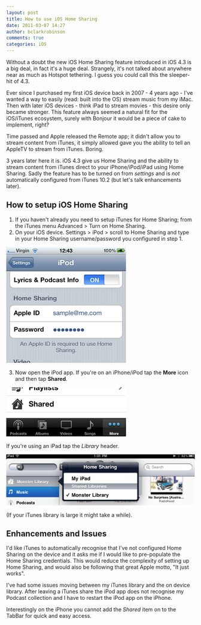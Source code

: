 ```yaml
---
layout: post
title: How to use iOS Home Sharing
date: 2011-03-07 14:27
author: bclarkrobinson
comments: true
categories: iOS
---
```

Without a doubt the new iOS Home Sharing feature introduced in iOS 4.3 is a big deal, in fact it's a huge deal. Strangely, it's not talked about anywhere near as much as Hotspot tethering. I guess you could call this the sleeper-hit of 4.3.

Ever since I purchased my first iOS device back in 2007 - 4 years ago - I've wanted a way to easily (read: built into the OS) stream music from my iMac. Then with later iOS devices - think iPad to stream movies - this desire only became stronger. This feature always seemed a natural fit for the iOS/iTunes ecosystem, surely with Bonjour it would be a piece of cake to implement, right?

Time passed and Apple released the Remote app; it didn't allow you to stream content from iTunes, it simply allowed gave you the ability to tell an AppleTV to stream from iTunes. Boring.

3 years later here it is. iOS 4.3 give us Home Sharing and the ability to stream content from iTunes direct to your iPhone/iPod/iPad using Home Sharing. Sadly the feature has to be turned on from *settings* and is *not* automatically configured from iTunes 10.2 (but let's talk enhancements later).

## How to setup iOS Home Sharing

1. If you haven't already you need to setup iTunes for Home Sharing; from the iTunes menu Advanced > Turn on Home Sharing.
2. On your iOS device. Settings > iPod > scroll to Home Sharing and type in your Home Sharing username/password you configured in step 1.
<img src="/images/2011/03/photo-1.png" alt="Turn on Home Sharing" title="Turn on Home Sharing" />

3. Now open the iPod app. If you're on an iPhone/iPod tap the <strong>More</strong> icon and then tap <strong>Shared</strong>.

<img src="/images/2011/03/photo-2.png" alt="iPhone/iPod access a Shared Library" title="iPhone/iPod access a Shared Library" />

If you're using an iPad tap the *Library* header.

<img src="/images/2011/03/iPad-shared.png" alt="iPad access a Shared Library" title="iPad access a Shared Library" />

(If your iTunes library is large it might take a while).

## Enhancements and Issues

I'd like iTunes to automatically recognise that I've not configured Home Sharing on the device and it asks me if I would like to pre-populate the Home Sharing credentials. This would reduce the complexity of setting up Home Sharing, and would also be following that great Apple motto, "It just works".

I've had some issues moving between my iTunes library and the on device library. After leaving a iTunes share the iPod app does not recognise my Podcast collection and I have to restart the iPod app on the iPhone.

Interestingly on the iPhone you cannot add the *Shared* item on to the TabBar for quick and easy access.

